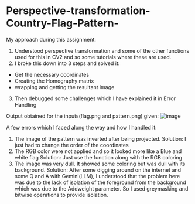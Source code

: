 # Perspective-transformation-Country-Flag-Pattern-
My approach during this assignment:
1. Understood perspective transformation and some of the other functions used for this in CV2 and so some tutorials where these are used.
2. I broke this down into 3 steps and solved it:
* Get the necessary coordinates
* Creating the Homography matrix
* wrapping and getting the resultant image
3. Then debugged some challenges which I have explained it in Error Handling

Output obtained for the inputs(flag.png and pattern.png) given:
![image](https://github.com/user-attachments/assets/c9dec167-b21c-4ad1-b414-5d80ee461d2f)

A few errors which I faced along the way and how I handled it:
1. The image of the pattern was inverted after being projected.
Solution: I just had to change the order of the coordinates
2. The RGB color were not applied and so it looked more like a Blue and white flag
Solution: Just use the function along with the RGB coloring
3. The image was very dull. It showed some coloring but was dull with its background.
Solution: After some digging around on the internet and some Q and A with Gemini(LLM), I understood that the problem here was due to the lack of isolation of the foreground from the background which was due to the Addweight parameter. So I used greymasking and bitwise operations to provide isolation.
